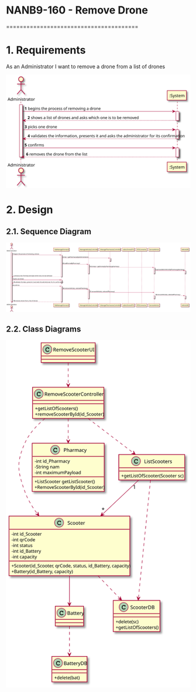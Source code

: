 # NANB9-160 - Remove Drone
 =======================================

# 1. Requirements

As an Administrator I want to remove a drone from a list of drones

![NANB9_160_SSD_Remove_Drone.svg](NANB9_160_SSD_Remove_Drone.svg)

# 2. Design

## 2.1. Sequence Diagram

![NANB9_160_SD_Remove_Drone.svg](NANB9_160_SD_Remove_Drone.svg)

## 2.2. Class Diagrams

![NANB9_160_CD_Remove_Drone.svg](NANB9_160_CD_Remove_Drone.svg)
